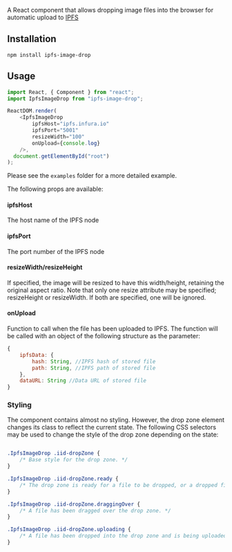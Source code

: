 
A React component that allows dropping image files into the browser for automatic upload to [IPFS](https:/ipfs.io)

## Installation

```
npm install ipfs-image-drop
```

## Usage

```javascript
import React, {	Component } from "react";
import IpfsImageDrop from "ipfs-image-drop";

ReactDOM.render(
    <IpfsImageDrop
        ipfsHost="ipfs.infura.io"
        ipfsPort="5001"
        resizeWidth="100"
        onUpload={console.log} 
    />,
  document.getElementById("root")
);

```
Please see the `examples` folder for a more detailed example.

The following props are available:
#### ipfsHost
The host name of the IPFS node
#### ipfsPort
The port number of the IPFS node
#### resizeWidth/resizeHeight
If specified, the image will be resized to have this width/height, retaining the original aspect ratio. Note that only one resize attribute may be specified; resizeHeight or resizeWidth. If both are specified, one will be ignored.
#### onUpload
Function to call when the file has been uploaded to IPFS. The function will be called with an object of the following structure as the parameter:
```javascript
{
    ipfsData: {
        hash: String, //IPFS hash of stored file
        path: String, //IPFS path of stored file
    },
    dataURL: String //Data URL of stored file
}
```

### Styling

The component contains almost no styling. However, the drop zone element changes its class to reflect the current state. The following  CSS selectors may be used to change the style of the drop zone depending on the state:

```css

.IpfsImageDrop .iid-dropZone {
    /* Base style for the drop zone. */
}

.IpfsImageDrop .iid-dropZone.ready {
    /* The drop zone is ready for a file to be dropped, or a dropped file has been successfully uploaded. */
}

.IpfsImageDrop .iid-dropZone.draggingOver {
    /* A file has been dragged over the drop zone. */
}

.IpfsImageDrop .iid-dropZone.uploading {
    /* A file has been dropped into the drop zone and is being uploaded. */
}

```
